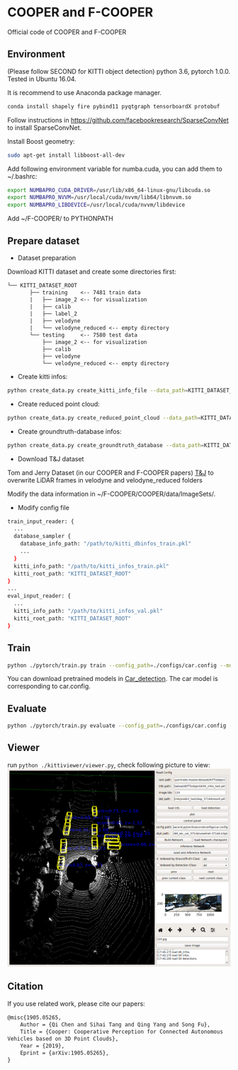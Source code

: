 # COOPER and F-COOPER
Official code of COOPER and F-COOPER 

## Environment
(Please follow SECOND for KITTI object detection)
python 3.6, pytorch 1.0.0. Tested in Ubuntu 16.04.

It is recommend to use Anaconda package manager.

```bash
conda install shapely fire pybind11 pyqtgraph tensorboardX protobuf
```
Follow instructions in https://github.com/facebookresearch/SparseConvNet to install SparseConvNet.

Install Boost geometry:

```bash
sudo apt-get install libboost-all-dev
```

Add following environment variable for numba.cuda, you can add them to ~/.bashrc:

```bash
export NUMBAPRO_CUDA_DRIVER=/usr/lib/x86_64-linux-gnu/libcuda.so
export NUMBAPRO_NVVM=/usr/local/cuda/nvvm/lib64/libnvvm.so
export NUMBAPRO_LIBDEVICE=/usr/local/cuda/nvvm/libdevice
```

Add  ~/F-COOPER/  to PYTHONPATH


## Prepare dataset

* Dataset preparation

Download KITTI dataset and create some directories first:

```plain
└── KITTI_DATASET_ROOT
       ├── training    <-- 7481 train data
       |   ├── image_2 <-- for visualization
       |   ├── calib
       |   ├── label_2
       |   ├── velodyne
       |   └── velodyne_reduced <-- empty directory
       └── testing     <-- 7580 test data
           ├── image_2 <-- for visualization
           ├── calib
           ├── velodyne
           └── velodyne_reduced <-- empty directory
```

* Create kitti infos:

```bash
python create_data.py create_kitti_info_file --data_path=KITTI_DATASET_ROOT
```

* Create reduced point cloud:

```bash
python create_data.py create_reduced_point_cloud --data_path=KITTI_DATASET_ROOT
```

* Create groundtruth-database infos:

```bash
python create_data.py create_groundtruth_database --data_path=KITTI_DATASET_ROOT
```

* Download T&J dataset

Tom and Jerry Dataset (in our COOPER and F-COOPER papers) [T&J](https://drive.google.com/file/d/1xmQppUjvaGHbNOTkB_pwVy2HN85I-YHF/view?usp=sharing) to overwrite LiDAR frames in velodyne and velodyne_reduced folders

Modify the data information in ~/F-COOPER/COOPER/data/ImageSets/.

* Modify config file
```bash
train_input_reader: {
  ...
  database_sampler {
    database_info_path: "/path/to/kitti_dbinfos_train.pkl"
    ...
  }
  kitti_info_path: "/path/to/kitti_infos_train.pkl"
  kitti_root_path: "KITTI_DATASET_ROOT"
}
...
eval_input_reader: {
  ...
  kitti_info_path: "/path/to/kitti_infos_val.pkl"
  kitti_root_path: "KITTI_DATASET_ROOT"
}
```

## Train

```bash
python ./pytorch/train.py train --config_path=./configs/car.config --model_dir=/path/to/model_dir
```
You can download pretrained models in [Car_detection](https://drive.google.com/file/d/17OPH4YKlvGwuDumdVoz_5sGQ8nviCojr/view?usp=sharing). The car model is corresponding to car.config.

## Evaluate

```bash
python ./pytorch/train.py evaluate --config_path=./configs/car.config --model_dir=/path/to/model_dir
```

## Viewer

run ```python ./kittiviewer/viewer.py```, check following picture to view:
![GuidePic](https://raw.githubusercontent.com/Aug583/F-COOPER/master/images/result.png)

## Citation

If you use related work, please cite our papers:


    @misc{1905.05265,
        Author = {Qi Chen and Sihai Tang and Qing Yang and Song Fu},
        Title = {Cooper: Cooperative Perception for Connected Autonomous Vehicles based on 3D Point Clouds},
        Year = {2019},
        Eprint = {arXiv:1905.05265},
    }


